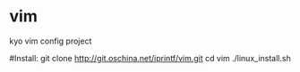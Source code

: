 # vim
kyo vim config project

#Install:
    git clone http://git.oschina.net/iprintf/vim.git
    cd vim
    ./linux_install.sh
